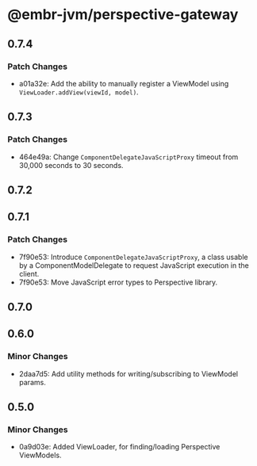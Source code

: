 # @embr-jvm/perspective-gateway

## 0.7.4

### Patch Changes

- a01a32e: Add the ability to manually register a ViewModel using `ViewLoader.addView(viewId, model)`.

## 0.7.3

### Patch Changes

- 464e49a: Change `ComponentDelegateJavaScriptProxy` timeout from 30,000 seconds to 30 seconds.

## 0.7.2

## 0.7.1

### Patch Changes

- 7f90e53: Introduce `ComponentDelegateJavaScriptProxy`, a class usable by a ComponentModelDelegate to request JavaScript execution in the client.
- 7f90e53: Move JavaScript error types to Perspective library.

## 0.7.0

## 0.6.0

### Minor Changes

- 2daa7d5: Add utility methods for writing/subscribing to ViewModel params.

## 0.5.0

### Minor Changes

- 0a9d03e: Added ViewLoader, for finding/loading Perspective ViewModels.
